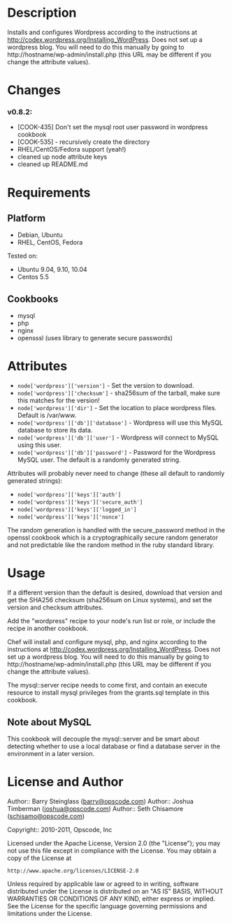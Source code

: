 Description
===========

Installs and configures Wordpress according to the instructions at http://codex.wordpress.org/Installing_WordPress. Does not set up a wordpress blog. You will need to do this manually by going to http://hostname/wp-admin/install.php (this URL may be different if you change the attribute values).

Changes
=======

### v0.8.2:

* [COOK-435] Don't set the mysql root user password in wordpress cookbook
* [COOK-535] - recursively create the directory
* RHEL/CentOS/Fedora support (yeah!)
* cleaned up node attribute keys
* cleaned up README.md

Requirements
============

Platform
--------

* Debian, Ubuntu
* RHEL, CentOS, Fedora

Tested on:

* Ubuntu 9.04, 9.10, 10.04
* Centos 5.5

Cookbooks
---------

* mysql
* php
* nginx
* opensssl (uses library to generate secure passwords)

Attributes
==========

* `node['wordpress']['version']` - Set the version to download.
* `node['wordpress']['checksum']` - sha256sum of the tarball, make sure this matches for the version!
* `node['wordpress']['dir']` - Set the location to place wordpress files. Default is /var/www.
* `node['wordpress']['db']['database']` - Wordpress will use this MySQL database to store its data.
* `node['wordpress']['db']['user']` - Wordpress will connect to MySQL using this user.
* `node['wordpress']['db']['password']` - Password for the Wordpress MySQL user. The default is a randomly generated string.

Attributes will probably never need to change (these all default to randomly generated strings):

* `node['wordpress']['keys']['auth']`
* `node['wordpress']['keys']['secure_auth']`
* `node['wordpress']['keys']['logged_in']`
* `node['wordpress']['keys']['nonce']`

The random generation is handled with the secure_password method in the openssl cookbook which is a cryptographically secure random generator and not predictable like the random method in the ruby standard library.

Usage
=====

If a different version than the default is desired, download that version and get the SHA256 checksum (sha256sum on Linux systems), and set the version and checksum attributes.

Add the "wordpress" recipe to your node's run list or role, or include the recipe in another cookbook.

Chef will install and configure mysql, php, and nginx according to the instructions at http://codex.wordpress.org/Installing_WordPress. Does not set up a wordpress blog. You will need to do this manually by going to http://hostname/wp-admin/install.php (this URL may be different if you change the attribute values).

The mysql::server recipe needs to come first, and contain an execute resource to install mysql privileges from the grants.sql template in this cookbook.

## Note about MySQL

This cookbook will decouple the mysql::server and be smart about detecting whether to use a local database or find a database server in the environment in a later version.

License and Author
==================

Author:: Barry Steinglass (barry@opscode.com)
Author:: Joshua Timberman (joshua@opscode.com)
Author:: Seth Chisamore (schisamo@opscode.com)

Copyright:: 2010-2011, Opscode, Inc

Licensed under the Apache License, Version 2.0 (the "License");
you may not use this file except in compliance with the License.
You may obtain a copy of the License at

    http://www.apache.org/licenses/LICENSE-2.0

Unless required by applicable law or agreed to in writing, software
distributed under the License is distributed on an "AS IS" BASIS,
WITHOUT WARRANTIES OR CONDITIONS OF ANY KIND, either express or implied.
See the License for the specific language governing permissions and
limitations under the License.
